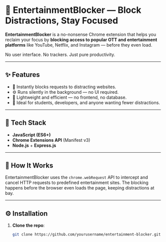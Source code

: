 # 🎯 EntertainmentBlocker — Block Distractions, Stay Focused

**EntertainmentBlocker** is a no-nonsense Chrome extension that helps you reclaim your focus by **blocking access to popular OTT and entertainment platforms** like YouTube, Netflix, and Instagram — before they even load.

No user interface. No trackers. Just pure productivity.

---

## ✨ Features

- 🚫 Instantly blocks requests to distracting websites.
- ⚙️ Runs silently in the background — no UI required.
- 🔌 Lightweight and efficient — no frontend, no database.
- 🧠 Ideal for students, developers, and anyone wanting fewer distractions.

---

## 🧰 Tech Stack

- **JavaScript (ES6+)**
- **Chrome Extensions API** (Manifest v3)
- **Node.js** + **Express.js**

---

## 🧠 How It Works

EntertainmentBlocker uses the `chrome.webRequest` API to intercept and cancel HTTP requests to predefined entertainment sites. The blocking happens before the browser even loads the page, keeping distractions at bay.

---

## ⚙️ Installation

1. **Clone the repo**:
   ```bash
   git clone https://github.com/yourusername/entertainment-blocker.git
